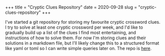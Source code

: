 +++
title = "Cryptic Clues Repository"
date = 2020-09-28
slug = "cryptic-clues-repository"
+++

I've started a git repository for storing my favourite cryptic crossword clues.
I try to solve at least one cryptic crossword per week, and I'd like to gradually
build up a list of the clues I find most entertaining, and instructions of how
to solve them. For now I'm storing clues and their solutions in a markdown file,
but I'll likely change this to a structured format like yaml or toml so I can
write simple queries later on. The repo is [here](https://github.com/gridbugs/cryptic-clues).
